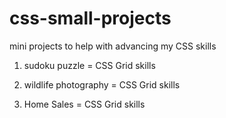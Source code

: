 # css-small-projects

mini projects to help with advancing my CSS skills

1. sudoku puzzle
   = CSS Grid skills

2. wildlife photography
   = CSS Grid skills

3. Home Sales
    = CSS Grid skills